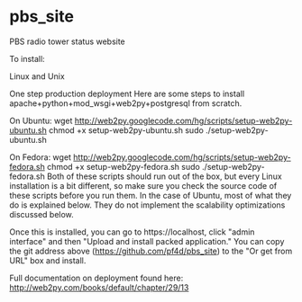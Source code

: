 pbs_site
========

PBS radio tower status website

To install:

Linux and Unix

One step production deployment
Here are some steps to install apache+python+mod_wsgi+web2py+postgresql from scratch.

On Ubuntu:
wget http://web2py.googlecode.com/hg/scripts/setup-web2py-ubuntu.sh
chmod +x setup-web2py-ubuntu.sh
sudo ./setup-web2py-ubuntu.sh

On Fedora:
wget http://web2py.googlecode.com/hg/scripts/setup-web2py-fedora.sh
chmod +x setup-web2py-fedora.sh
sudo ./setup-web2py-fedora.sh
Both of these scripts should run out of the box, but every Linux installation is a bit different, so make sure you check the source code of these scripts before you run them. In the case of Ubuntu, most of what they do is explained below. They do not implement the scalability optimizations discussed below.

Once this is installed, you can go to https://localhost, click "admin interface" and then "Upload and install packed application."  You can copy the git address above (https://github.com/pf4d/pbs_site) to the "Or get from URL" box and install.

Full documentation on deployment found here:
http://web2py.com/books/default/chapter/29/13
